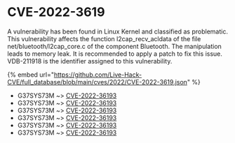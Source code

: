 # CVE-2022-3619

A vulnerability has been found in Linux Kernel and classified as problematic. This vulnerability affects the function l2cap_recv_acldata of the file net/bluetooth/l2cap_core.c of the component Bluetooth. The manipulation leads to memory leak. It is recommended to apply a patch to fix this issue. VDB-211918 is the identifier assigned to this vulnerability.

{% embed url="https://github.com/Live-Hack-CVE/full_database/blob/main/cves/2022/CVE-2022-3619.json" %}


* G37SYS73M ~> [CVE-2022-36193](https://www.alice-snow.ru/2022/database/cve-2022-3619/cve-2022-36193-g37sys73m)
* G37SYS73M ~> [CVE-2022-36193](https://www.alice-snow.ru/2022/database/cve-2022-3619/cve-2022-36193-g37sys73m)
* G37SYS73M ~> [CVE-2022-36193](https://www.alice-snow.ru/2022/database/cve-2022-3619/cve-2022-36193-g37sys73m)
* G37SYS73M ~> [CVE-2022-36193](https://www.alice-snow.ru/2022/database/cve-2022-3619/cve-2022-36193-g37sys73m)
* G37SYS73M ~> [CVE-2022-36193](https://www.alice-snow.ru/2022/database/cve-2022-3619/cve-2022-36193-g37sys73m)
* G37SYS73M ~> [CVE-2022-36193](https://www.alice-snow.ru/2022/database/cve-2022-3619/cve-2022-36193-g37sys73m)